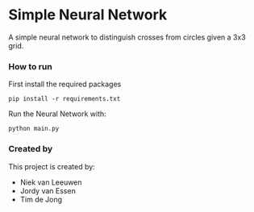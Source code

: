 # Simple Neural Network
A simple neural network to distinguish crosses from circles given a 3x3 grid.

### How to run
First install the required packages
```
pip install -r requirements.txt
```

Run the Neural Network with:
```
python main.py
```

### Created by

This project is created by:

- Niek van Leeuwen  
- Jordy van Essen   
- Tim de Jong  
